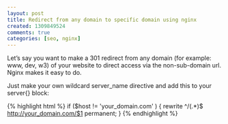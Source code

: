 ```yaml
---
layout: post
title: Redirect from any domain to specific domain using nginx
created: 1309849524
comments: true
categories: [seo, nginx]
---
```

Let’s say you want to make a 301 redirect from any domain (for example: www, dev, w3) of your website to direct access via the non-sub-domain url. Nginx makes it easy to do.

Just make your own wildcard server_name directive and add this to your server{} block:

{% highlight html %}
if ($host != 'your_domain.com' ) {
  rewrite  ^/(.*)$  http://your_domain.com/$1  permanent;
}
{% endhighlight %}
